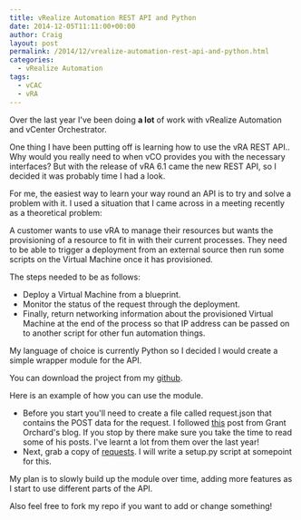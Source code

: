 ```yaml
---
title: vRealize Automation REST API and Python
date: 2014-12-05T11:11:00+00:00
author: Craig
layout: post
permalink: /2014/12/vrealize-automation-rest-api-and-python.html
categories:
  - vRealize Automation
tags:
  - vCAC
  - vRA
---
```


Over the last year I've been doing **a lot** of work with vRealize Automation and vCenter Orchestrator.

One thing I have been putting off is learning how to use the vRA REST API.. Why would you really need to when vCO provides you with the necessary interfaces? But with the release of vRA 6.1 came the new REST API, so I decided it was probably time I had a look.

For me, the easiest way to learn your way round an API is to try and solve a problem with it. I used a situation that I came across in a meeting recently as a theoretical problem:

A customer wants to use vRA to manage their resources but wants the provisioning of a resource to fit in with their current processes. They need to be able to trigger a deployment from an external source then run some scripts on the Virtual Machine once it has provisioned.

The steps needed to be as follows:

* Deploy a Virtual Machine from a blueprint.
* Monitor the status of the request through the deployment.
* Finally, return networking information about the provisioned Virtual Machine at the end of the process so that IP address can be passed on to another script for other fun automation things.

<!--more-->

My language of choice is currently Python so I decided I would create a simple wrapper module for the API.

You can download the project from my [github](https://github.com/chelnak/vRAAPIClient).

Here is an example of how you can use the module.

* Before you start you'll need to create a file called request.json that contains the POST data for the request. I followed [this](http://grantorchard.com/vcac/concepts/exploring-vcac-api-part-1/) post from Grant Orchard's blog. If you stop by there make sure you take the time to read some of his posts. I've learnt a lot from them over the last year!
* Next, grab a copy of [requests](http://docs.python-requests.org/en/latest/user/install/#install). I will write a setup.py script at somepoint for this.

<script src="https://gist.github.com/chelnak/595498e178ab804e274c.js"></script>

My plan is to slowly build up the module over time, adding more features as I start to use different parts of the API.

Also feel free to fork my repo if you want to add or change something!
